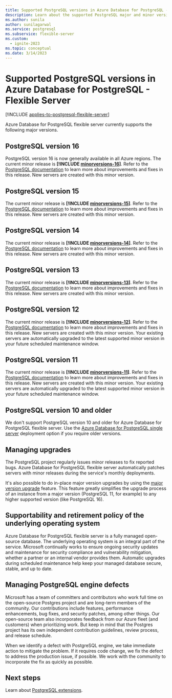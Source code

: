 ```yaml
---
title: Supported PostgreSQL versions in Azure Database for PostgreSQL - Flexible Server
description: Learn about the supported PostgreSQL major and minor versions in Azure Database for PostgreSQL - Flexible Server.
ms.author: sunila
author: sunilagarwal
ms.service: postgresql
ms.subservice: flexible-server
ms.custom:
  - ignite-2023
ms.topic: conceptual
ms.date: 3/14/2023
---
```


# Supported PostgreSQL versions in Azure Database for PostgreSQL - Flexible Server

[!INCLUDE [applies-to-postgresql-flexible-server](../includes/applies-to-postgresql-flexible-server.md)]

Azure Database for PostgreSQL flexible server currently supports the following major versions.

## PostgreSQL version 16

PostgreSQL version 16 is now generally available in all Azure regions. The current minor release is **[!INCLUDE [minorversions-16](./includes/minorversion-16.md)]**. Refer to the [PostgreSQL documentation](https://www.postgresql.org/docs/16/release-16.html) to learn more about improvements and fixes in this release. New servers are created with this minor version. 

## PostgreSQL version 15

The current minor release is ****[!INCLUDE [minorversions-15](./includes/minorversion-15.md)]****. Refer to the [PostgreSQL documentation](https://www.postgresql.org/docs/release/15.4/) to learn more about improvements and fixes in this release. New servers are created with this minor version. 

## PostgreSQL version 14

The current minor release is ****[!INCLUDE [minorversions-14](./includes/minorversion-14.md)]****. Refer to the [PostgreSQL documentation](https://www.postgresql.org/docs/release/14.9/) to learn more about improvements and fixes in this release. New servers are created with this minor version.

## PostgreSQL version 13

The current minor release is ****[!INCLUDE [minorversions-13](./includes/minorversion-13.md)]****. Refer to the [PostgreSQL documentation](https://www.postgresql.org/docs/release/13.12/) to learn more about improvements and fixes in this release. New servers are created with this minor version. 

## PostgreSQL version 12

The current minor release is ****[!INCLUDE [minorversions-12](./includes/minorversion-12.md)]****. Refer to the [PostgreSQL documentation](https://www.postgresql.org/docs/release/12.16/) to learn more about improvements and fixes in this release. New servers are created with this minor version. Your existing servers are automatically upgraded to the latest supported minor version in your future scheduled maintenance window.

## PostgreSQL version 11

The current minor release is ****[!INCLUDE [minorversions-11](./includes/minorversion-11.md)]****. Refer to the [PostgreSQL documentation](https://www.postgresql.org/docs/release/11.21/) to learn more about improvements and fixes in this release. New servers are created with this minor version. Your existing servers are automatically upgraded to the latest supported minor version in your future scheduled maintenance window.

## PostgreSQL version 10 and older

We don't support PostgreSQL version 10 and older for Azure Database for PostgreSQL flexible server. Use the [Azure Database for PostgreSQL single server](../concepts-supported-versions.md) deployment option if you require older versions.

## Managing upgrades

The PostgreSQL project regularly issues minor releases to fix reported bugs. Azure Database for PostgreSQL flexible server automatically patches servers with minor releases during the service's monthly deployments.

It's also possible to do in-place major version upgrades by using the [major version upgrade](./concepts-major-version-upgrade.md) feature. This feature greatly simplifies the upgrade process of an instance from a major version (PostgreSQL 11, for example) to any higher supported version (like PostgreSQL 16).

## Supportability and retirement policy of the underlying operating system

Azure Database for PostgreSQL flexible server is a fully managed open-source database. The underlying operating system is an integral part of the service. Microsoft continually works to ensure ongoing security updates and maintenance for security compliance and vulnerability mitigation, whether a partner or an internal vendor provides them. Automatic upgrades during scheduled maintenance help keep your managed database secure, stable, and up to date.

## Managing PostgreSQL engine defects

Microsoft has a team of committers and contributors who work full time on the open-source Postgres project and are long-term members of the community. Our contributions include features, performance enhancements, bug fixes, and security patches, among other things. Our open-source team also incorporates feedback from our Azure fleet (and customers) when prioritizing work. But keep in mind that the Postgres project has its own independent contribution guidelines, review process, and release schedule.

When we identify a defect with PostgreSQL engine, we take immediate action to mitigate the problem. If it requires code change, we fix the defect to address the production issue, if possible. We work with the community to incorporate the fix as quickly as possible.

## Next steps

Learn about [PostgreSQL extensions](concepts-extensions.md).
